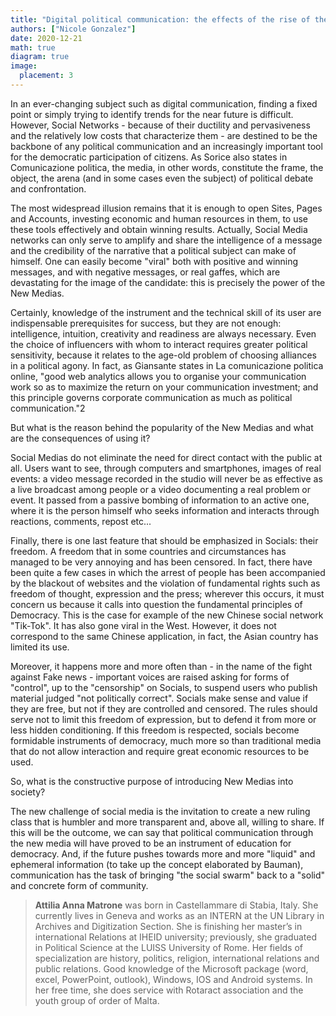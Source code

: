 ```yaml
---
title: "Digital political communication: the effects of the rise of the New Medias"
authors: ["Nicole Gonzalez"]
date: 2020-12-21
math: true
diagram: true
image:
  placement: 3
---
```


In an ever-changing subject such as digital communication, finding a fixed point or simply trying to identify trends for the near future is difficult.
However, Social Networks - because of their ductility and pervasiveness and the relatively low costs that characterize them - are destined to be the backbone of any political communication and an increasingly important tool for the democratic participation of citizens. As Sorice also states in Comunicazione politica, the media, in other words, constitute the frame, the object, the arena (and in some cases even the subject) of political debate and confrontation.

The most widespread illusion remains that it is enough to open Sites, Pages and Accounts, investing economic and human resources in them, to use these tools effectively and obtain winning results. Actually, Social Media networks can only serve to amplify and share the intelligence of a message and the credibility of the narrative that a political subject can make of himself. One can easily become "viral" both with positive and winning messages, and with negative messages, or real gaffes, which are devastating for the image of the candidate: this is precisely the power of the New Medias.

Certainly, knowledge of the instrument and the technical skill of its user are indispensable prerequisites for success, but they are not enough: intelligence, intuition, creativity and readiness are always necessary. Even the choice of influencers with whom to interact requires greater political sensitivity, because it relates to the age-old problem of choosing alliances in a political agony. In fact, as Giansante states in La comunicazione politica online, "good web analytics allows you to organise your communication work so as to maximize the return on your communication investment; and this principle governs corporate communication as much as political communication."2

But what is the reason behind the popularity of the New Medias and what are the consequences of using it?

Social Medias do not eliminate the need for direct contact with the public at all. Users want to see, through computers and smartphones, images of real events: a video message recorded in the studio will never be as effective as a live broadcast among people or a video documenting a real problem or event. It passed from a passive bombing of information to an active one, where it is the person himself who seeks information and interacts through reactions, comments, repost etc...

Finally, there is one last feature that should be emphasized in Socials: their freedom. A freedom that in some countries and circumstances has managed to be very annoying and has been censored. In fact, there have been quite a few cases in which the arrest of people has been accompanied by the blackout of websites and the violation of fundamental rights such as freedom of thought, expression and the press; wherever this occurs, it must concern us because it calls into question the fundamental principles of Democracy. This is the case for example of the new Chinese social network "Tik-Tok". It has also gone viral in the West. However, it does not correspond to the same Chinese application, in fact, the Asian country has limited its use.

Moreover, it happens more and more often than - in the name of the fight against Fake news - important voices are raised asking for forms of "control", up to the "censorship" on Socials, to suspend users who publish material judged "not politically correct". Socials make sense and value if they are free, but not if they are controlled and censored. The rules should serve not to limit this freedom of expression, but to defend it from more or less hidden conditioning. If this freedom is respected, socials become formidable instruments of democracy, much more so than traditional media that do not allow interaction and require great economic resources to be used.

So, what is the constructive purpose of introducing New Medias into society?

The new challenge of social media is the invitation to create a new ruling class that is humbler and more transparent and, above all, willing to share. If this will be the outcome, we can say that political communication through the new media will have proved to be an instrument of education for democracy. And, if the future pushes towards more and more "liquid" and ephemeral information (to take up the concept elaborated by Bauman), communication has the task of bringing "the social swarm" back to a "solid" and concrete form of community.


> **Attilia Anna Matrone** was born in Castellammare di Stabia, Italy. She currently lives in Geneva and works as an INTERN at the UN Library in Archives and Digitization Section. She is finishing her master’s in international Relations at IHEID university; previously, she graduated in Political Science at the LUISS University of Rome. Her fields of specialization are history, politics, religion, international relations and public relations. Good knowledge of the Microsoft package (word, excel, PowerPoint, outlook), Windows, IOS and Android systems. In her free time, she does service with Rotaract association and the youth group of order of Malta.
